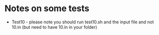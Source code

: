 # Notes on some tests
* Test10 - please note you should run test10.sh and the input file and not 10.in (but need to have 10.in in your folder)

